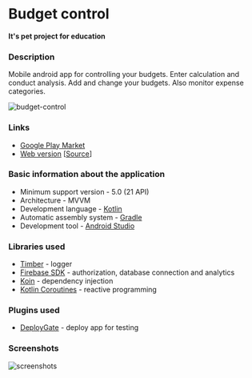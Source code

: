 # Budget control

**It's pet project for education**

### Description
Mobile android app for controlling your budgets. 
Enter calculation and conduct analysis.
Add and change your budgets.
Also monitor expense categories.

![budget-control](https://repository-images.githubusercontent.com/362858239/978b3b80-c262-11eb-93ac-02ea773e9b8f)

### Links
* [Google Play Market](https://play.google.com/store/apps/details?id=dizel.budget_control)
* [Web version](https://denllay.github.io/Budget-Control/) [[Source](https://github.com/Denllay/Budget-Control)]

### Basic information about the application
* Minimum support version - 5.0 (21 API)
* Architecture - MVVM
* Development language - [Kotlin](https://kotlinlang.org/)
* Automatic assembly system - [Gradle](https://gradle.org/)
* Development tool - [Android Studio](https://developer.android.com/studio)

### Libraries used
* [Timber](https://github.com/JakeWharton/timber) - logger
* [Firebase SDK](https://firebase.google.com/) - authorization, database connection and analytics
* [Koin](https://insert-koin.io/) - dependency injection
* [Kotlin Coroutines](https://developer.android.com/kotlin/coroutines) - reactive programming

### Plugins used
* [DeployGate](https://deploygate.com/) - deploy app for testing

### Screenshots
![screenshots](https://i.imgur.com/HEXA8Nq.png)

